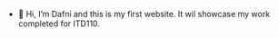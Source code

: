 - 👋 Hi, I’m Dafni and this is my first website. It wil showcase my work completed for ITD110.

<!---
dafnihrz/dafnihrz is a ✨ special ✨ repository because its `README.md` (this file) appears on your GitHub profile.
You can click the Preview link to take a look at your changes.
--->
